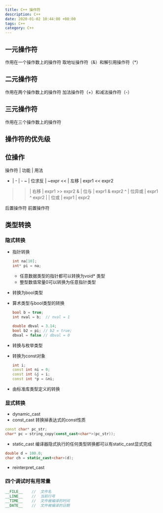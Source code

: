 ```yaml
---
title: C++ 操作符
description: C++
date: 2020-01-02 10:44:00 +08:00
tags: C++
category: C++
---
```


## 一元操作符
作用在一个操作数上的操作符 取地址操作符（&）和解引用操作符（*）

## 二元操作符
作用在两个操作数上的操作符 加法操作符（+）和减法操作符（-）

## 三元操作符
作用在三个操作数上的操作符

## 操作符的优先级

## 位操作

操作符 | 功能 | 用法
- | - | - 
~ | 位求反 | ~expr
<< | 左移 | expr1 << expr2
>> | 右移 | expr1 >> expr2
& | 位与 | expr1 & expr2
^ | 位异或 | expr1 ^ expr2
\| | 位或 | expr1 | expr2

后置操作符 前置操作符


## 类型转换

### 隐式转换

- 指针转换
    ```C++
    int na[10];
    int* pi = na;
    ```
    - 任意数据类型的指针都可以转换为void* 类型
    - 整型数值常量0可以转换为任意指针类型
- 转换为bool类型

- 算术类型与bool类型的转换
    ```C++
    bool b = true;
    int nval = b;  // nval = 1

    double dbval = 3.14;
    bool b2 = pi; // b2 = true;
    dbval = false // dbval = 0
    ```
- 转换与枚举类型
- 转换为const对象
    ```C++
    int i;
    const int ni = 0;
    const int &j = i;
    const int *p = &ni;
    ```
- 由标准库类型定义的转换

### 显式转换

- dynamic_cast
- const_cast
转换掉表达式的const性质
```C++
const char* pc_str;
char* pc = string_copy(const_cast<char*>(pc_str));
```
- static_cast
编译器隐式执行的任何类型转换都可以有static_cast显式完成
```C++
double d = 100.0;
char ch = static_cast<char>(d);
```
- reinterpret_cast

### 四个调试时有用常量
``` C++
__FILE__    //  文件名
__LINE__    //  当前行号
__TIME__    //  文件被编译的时间
__DATE__    //  文件被编译的日期
```